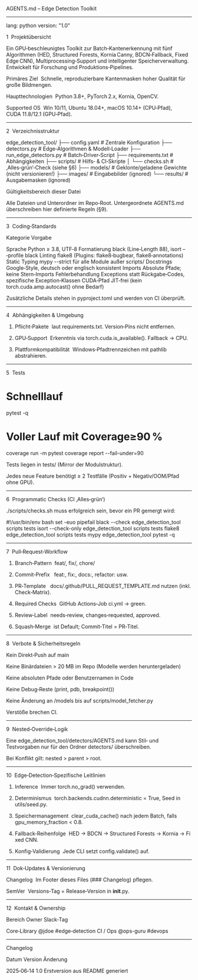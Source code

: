 AGENTS.md – Edge Detection Toolkit


---

lang: python version: "1.0"

1  Projektübersicht

Ein GPU‑beschleunigtes Toolkit zur Batch‑Kantenerkennung mit fünf Algorithmen (HED, Structured Forests, Kornia Canny, BDCN‑Fallback, Fixed Edge CNN), Multiprocessing‑Support und intelligenter Speicherverwaltung. Entwickelt für Forschung und Produktions‑Pipelines.

Primäres Ziel  Schnelle, reproduzierbare Kantenmasken hoher Qualität für große Bildmengen.

Haupt­technologien  Python 3.8+, PyTorch 2.x, Kornia, OpenCV.

Supported OS  Win 10/11, Ubuntu 18.04+, macOS 10.14+ (CPU‑Pfad), CUDA 11.8/12.1 (GPU‑Pfad).



---

2  Verzeichnisstruktur

edge_detection_tool/
├── config.yaml              # Zentrale Konfiguration
├── detectors.py            # Edge‑Algorithmen & Modell‑Loader
├── run_edge_detectors.py   # Batch‑Driver‑Script
├── requirements.txt        # Abhängigkeiten
├── scripts/                # Hilfs‑ & CI‑Skripte
│   └── checks.sh           # ‚Alles‑grün‘‑Check (siehe §6)
├── models/                 # Geklonte/geladene Gewichte (nicht versionieren!)
├── images/                 # Eingabebilder (ignored)
└── results/                # Ausgabemasken (ignored)

Gültigkeitsbereich dieser Datei

Alle Dateien und Unterordner im Repo‑Root. Untergeordnete AGENTS.md überschreiben hier definierte Regeln (§9).


---

3  Coding‑Standards

Kategorie	Vorgabe

Sprache	Python ≥ 3.8, UTF‑8
Formatierung	black (Line‑Length 88), isort –‑profile black
Linting	flake8 (Plugins: flake8‑bugbear, flake8‑annotations)
Static Typing	mypy --strict für alle Module außer scripts/
Docstrings	Google‑Style, deutsch oder englisch konsistent
Imports	Absolute Pfade; keine Stern‑Imports
Fehler­behandlung	Exceptions statt Rückgabe‑Codes, spezifische Exception‑Klassen
CUDA‑Pfad	JIT‑frei (kein torch.cuda.amp.autocast() ohne Bedarf)


Zusätzliche Details stehen in pyproject.toml und werden von CI überprüft.


---

4  Abhängigkeiten & Umgebung

1. Pflicht‑Pakete  laut requirements.txt. Version‑Pins nicht entfernen.


2. GPU‐Support  Erkenntnis via torch.cuda.is_available(). Fallback → CPU.


3. Plattformkompatibilität  Windows‑Pfadtrennzeichen mit pathlib abstrahieren.




---

5  Tests

# Schnelllauf
pytest -q

# Voller Lauf mit Coverage≥90 %
coverage run -m pytest
coverage report --fail-under=90

Tests liegen in tests/ (Mirror der Modulstruktur).

Jedes neue Feature benötigt ≥ 2 Testfälle (Positiv + Negativ/OOM/Pfad ohne GPU).



---

6  Programmatic Checks (CI ‚Alles‑grün‘)

./scripts/checks.sh muss erfolgreich sein, bevor ein PR gemergt wird:

#!/usr/bin/env bash
set -euo pipefail
black --check edge_detection_tool scripts tests
isort --check-only edge_detection_tool scripts tests
flake8 edge_detection_tool scripts tests
mypy edge_detection_tool
pytest -q


---

7  Pull‑Request‑Workflow

1. Branch‑Pattern  feat/<ticket>, fix/<ticket>, chore/<scope>


2. Commit‑Prefix   feat:, fix:, docs:, refactor: usw.


3. PR‑Template   docs/.github/PULL_REQUEST_TEMPLATE.md nutzen (inkl. Check‑Matrix).


4. Required Checks  GitHub Actions‑Job ci.yml → green.


5. Review‑Label  needs‑review, changes‑requested, approved.


6. Squash‑Merge  ist Default; Commit‑Titel = PR‑Titel.




---

8  Verbote & Sicherheitsregeln

Kein Direkt‑Push auf main

Keine Binärdateien > 20 MB im Repo (Modelle werden heruntergeladen)

Keine absoluten Pfade oder Benutzernamen in Code

Keine Debug‑Reste (print, pdb, breakpoint())

Keine Änderung an /models bis auf scripts/model_fetcher.py


Verstöße brechen CI.


---

9  Nested‑Override‑Logik

Eine edge_detection_tool/detectors/AGENTS.md kann Stil‑ und Testvorgaben nur für den Ordner detectors/ überschreiben.

Bei Konflikt gilt: nested > parent > root.



---

10  Edge‑Detection‑Spezifische Leitlinien

1. Inference  Immer torch.no_grad() verwenden.


2. Determinismus  torch.backends.cudnn.deterministic = True, Seed in utils/seed.py.


3. Speichermanagement  clear_cuda_cache() nach jedem Batch, falls gpu_memory_fraction < 0.8.


4. Fallback‑Reihenfolge  HED → BDCN → Structured Forests → Kornia → Fixed CNN.


5. Konfig‑Validierung  Jede CLI setzt config.validate() auf.




---

11  Dok‑Updates & Versionierung

Changelog  Im Footer dieses Files (### Changelog) pflegen.

SemVer  Versions‑Tag = Release‑Version in __init__.py.



---

12  Kontakt & Ownership

Bereich	Owner	Slack‑Tag

Core‑Library	@jdoe	#edge‑detection
CI / Ops	@ops-guru	#devops



---

Changelog

Datum	Version	Änderung

2025‑06‑14	1.0	Erstversion aus README generiert


